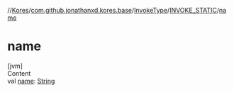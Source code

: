 //[Kores](../../../index.md)/[com.github.jonathanxd.kores.base](../../index.md)/[InvokeType](../index.md)/[INVOKE_STATIC](index.md)/[name](name.md)



# name  
[jvm]  
Content  
val [name](name.md): [String](https://kotlinlang.org/api/latest/jvm/stdlib/kotlin/-string/index.html)  



